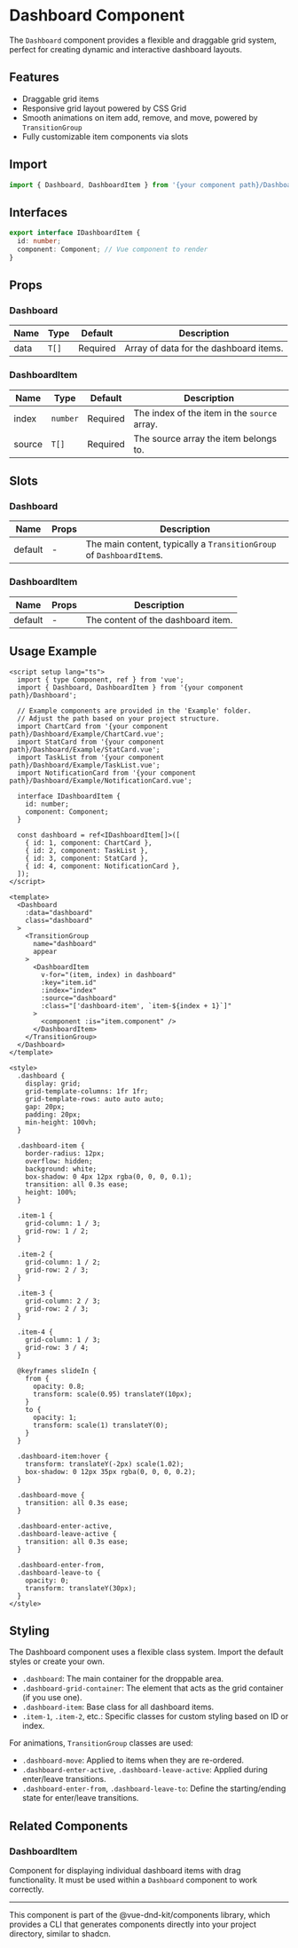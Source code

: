 # Dashboard Component

The `Dashboard` component provides a flexible and draggable grid system, perfect for creating dynamic and interactive dashboard layouts.

## Features

- Draggable grid items
- Responsive grid layout powered by CSS Grid
- Smooth animations on item add, remove, and move, powered by `TransitionGroup`
- Fully customizable item components via slots

## Import

```ts
import { Dashboard, DashboardItem } from '{your component path}/Dashboard';
```

## Interfaces

```typescript
export interface IDashboardItem {
  id: number;
  component: Component; // Vue component to render
}
```

## Props

### Dashboard

| Name | Type  | Default  | Description                            |
| ---- | ----- | -------- | -------------------------------------- |
| data | `T[]` | Required | Array of data for the dashboard items. |

### DashboardItem

| Name   | Type     | Default  | Description                                  |
| ------ | -------- | -------- | -------------------------------------------- |
| index  | `number` | Required | The index of the item in the `source` array. |
| source | `T[]`    | Required | The source array the item belongs to.        |

## Slots

### Dashboard

| Name    | Props | Description                                                          |
| ------- | ----- | -------------------------------------------------------------------- |
| default | -     | The main content, typically a `TransitionGroup` of `DashboardItem`s. |

### DashboardItem

| Name    | Props | Description                        |
| ------- | ----- | ---------------------------------- |
| default | -     | The content of the dashboard item. |

## Usage Example

```vue
<script setup lang="ts">
  import { type Component, ref } from 'vue';
  import { Dashboard, DashboardItem } from '{your component path}/Dashboard';

  // Example components are provided in the 'Example' folder.
  // Adjust the path based on your project structure.
  import ChartCard from '{your component path}/Dashboard/Example/ChartCard.vue';
  import StatCard from '{your component path}/Dashboard/Example/StatCard.vue';
  import TaskList from '{your component path}/Dashboard/Example/TaskList.vue';
  import NotificationCard from '{your component path}/Dashboard/Example/NotificationCard.vue';

  interface IDashboardItem {
    id: number;
    component: Component;
  }

  const dashboard = ref<IDashboardItem[]>([
    { id: 1, component: ChartCard },
    { id: 2, component: TaskList },
    { id: 3, component: StatCard },
    { id: 4, component: NotificationCard },
  ]);
</script>

<template>
  <Dashboard
    :data="dashboard"
    class="dashboard"
  >
    <TransitionGroup
      name="dashboard"
      appear
    >
      <DashboardItem
        v-for="(item, index) in dashboard"
        :key="item.id"
        :index="index"
        :source="dashboard"
        :class="['dashboard-item', `item-${index + 1}`]"
      >
        <component :is="item.component" />
      </DashboardItem>
    </TransitionGroup>
  </Dashboard>
</template>

<style>
  .dashboard {
    display: grid;
    grid-template-columns: 1fr 1fr;
    grid-template-rows: auto auto auto;
    gap: 20px;
    padding: 20px;
    min-height: 100vh;
  }

  .dashboard-item {
    border-radius: 12px;
    overflow: hidden;
    background: white;
    box-shadow: 0 4px 12px rgba(0, 0, 0, 0.1);
    transition: all 0.3s ease;
    height: 100%;
  }

  .item-1 {
    grid-column: 1 / 3;
    grid-row: 1 / 2;
  }

  .item-2 {
    grid-column: 1 / 2;
    grid-row: 2 / 3;
  }

  .item-3 {
    grid-column: 2 / 3;
    grid-row: 2 / 3;
  }

  .item-4 {
    grid-column: 1 / 3;
    grid-row: 3 / 4;
  }

  @keyframes slideIn {
    from {
      opacity: 0.8;
      transform: scale(0.95) translateY(10px);
    }
    to {
      opacity: 1;
      transform: scale(1) translateY(0);
    }
  }

  .dashboard-item:hover {
    transform: translateY(-2px) scale(1.02);
    box-shadow: 0 12px 35px rgba(0, 0, 0, 0.2);
  }

  .dashboard-move {
    transition: all 0.3s ease;
  }

  .dashboard-enter-active,
  .dashboard-leave-active {
    transition: all 0.3s ease;
  }

  .dashboard-enter-from,
  .dashboard-leave-to {
    opacity: 0;
    transform: translateY(30px);
  }
</style>
```

## Styling

The Dashboard component uses a flexible class system. Import the default styles or create your own.

- `.dashboard`: The main container for the droppable area.
- `.dashboard-grid-container`: The element that acts as the grid container (if you use one).
- `.dashboard-item`: Base class for all dashboard items.
- `.item-1`, `.item-2`, etc.: Specific classes for custom styling based on ID or index.

For animations, `TransitionGroup` classes are used:

- `.dashboard-move`: Applied to items when they are re-ordered.
- `.dashboard-enter-active`, `.dashboard-leave-active`: Applied during enter/leave transitions.
- `.dashboard-enter-from`, `.dashboard-leave-to`: Define the starting/ending state for enter/leave transitions.

## Related Components

### DashboardItem

Component for displaying individual dashboard items with drag functionality. It must be used within a `Dashboard` component to work correctly.

---

This component is part of the @vue-dnd-kit/components library, which provides a CLI that generates components directly into your project directory, similar to shadcn.

